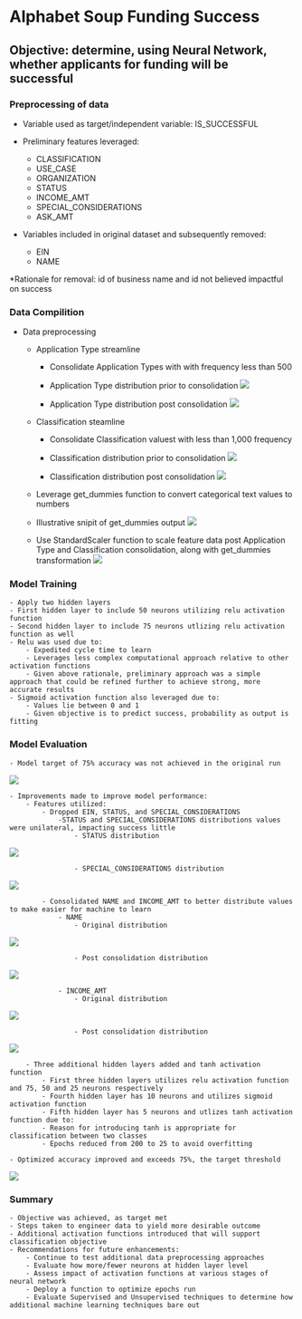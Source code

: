 # Alphabet Soup Funding Success

## Objective: determine, using Neural Network, whether applicants for funding will be successful

### Preprocessing of data
- Variable used as target/independent variable: IS_SUCCESSFUL
- Preliminary features leveraged:
    - CLASSIFICATION
    - USE_CASE
    - ORGANIZATION
    - STATUS
    - INCOME_AMT
    - SPECIAL_CONSIDERATIONS
    - ASK_AMT
    
- Variables included in original dataset and subsequently removed:
    - EIN
    - NAME

*Rationale for removal: id of business name and id not believed impactful on success

### Data Compilition
- Data preprocessing
    - Application Type streamline
        - Consolidate Application Types with with frequency less than 500
        - Application Type distribution prior to consolidation
![](/Images/ApplicationTypeOriginal.png)

        - Application Type distribution post consolidation
![](/Images/ApplicationTypePreprocessing.png)


    - Classification steamline
        - Consolidate Classification valuest with less than 1,000 frequency
        - Classification distribution prior to consolidation
![](/Images/ClassificationOriginal.png)


        - Classification distribution post consolidation
![](/Images/ClassificationPreprocessing.png)


    - Leverage get_dummies function to convert categorical text values to numbers
    - Illustrative snipit of get_dummies output
![](/Images/get_dummies_output.png)


    - Use StandardScaler function to scale feature data post Application Type and Classification consolidation, along with get_dummies transformation
![](/Images/XTrainedScaled.png)


### Model Training
    - Apply two hidden layers
    - First hidden layer to include 50 neurons utilizing relu activation function
    - Second hidden layer to include 75 neurons utlizing relu activation function as well
    - Relu was used due to:
        - Expedited cycle time to learn
        - Leverages less complex computational approach relative to other activation functions
        - Given above rationale, preliminary approach was a simple approach that could be refined further to achieve strong, more accurate results
    - Sigmoid activation function also leveraged due to:
        - Values lie between 0 and 1
        - Given objective is to predict success, probability as output is fitting

### Model Evaluation
    - Model target of 75% accuracy was not achieved in the original run
![](/Images/PreliminaryModelAccuracy.png)


    - Improvements made to improve model performance:
        - Features utilized:
            - Dropped EIN, STATUS, and SPECIAL_CONSIDERATIONS
                -STATUS and SPECIAL_CONSIDERATIONS distributions values were unilateral, impacting success little
                    - STATUS distribution
![](/Images/StatusDistribution.png)

                    - SPECIAL_CONSIDERATIONS distribution
![](/Images/SpecialConsiderationsDistribution.png)

            - Consolidated NAME and INCOME_AMT to better distribute values to make easier for machine to learn
                - NAME
                    - Original distribution
![](/Images/NameOriginalDistribution.png)

                    - Post consolidation distribution
![](/Images/NamePostConsolidationDistribution.png)


                - INCOME_AMT
                    - Original distribution
![](/Images/IncomeAmtOriginalDistribution.png)

                    - Post consolidation distribution
![](/Images/IncomeAmtPostConsolidationDistribution.png)



        - Three additional hidden layers added and tanh activation function
            - First three hidden layers utilizes relu activation function and 75, 50 and 25 neurons respectively
            - Fourth hidden layer has 10 neurons and utilizes sigmoid activation function
            - Fifth hidden layer has 5 neurons and utlizes tanh activation function due to:
            - Reason for introducing tanh is appropriate for classification between two classes
            - Epochs reduced from 200 to 25 to avoid overfitting

    - Optimized accuracy improved and exceeds 75%, the target threshold
![](/Images/OptimizedAccuracy.png)

    

 ### Summary
    - Objective was achieved, as target met
    - Steps taken to engineer data to yield more desirable outcome
    - Additional activation functions introduced that will support classification objective   
    - Recommendations for future enhancements:
        - Continue to test additional data preprocessing approaches
        - Evaluate how more/fewer neurons at hidden layer level
        - Assess impact of activation functions at various stages of neural network
        - Deploy a function to optimize epochs run
        - Evaluate Supervised and Unsupervised techniques to determine how additional machine learning techniques bare out